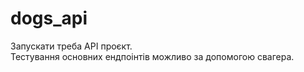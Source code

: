 # dogs_api
Запускати треба API проєкт.</br>
Тестування основних ендпоінтів можливо за допомогою свагера.
